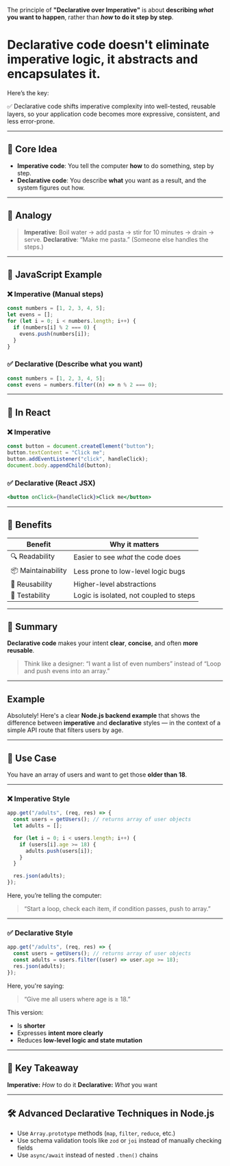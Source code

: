 The principle of **"Declarative over Imperative"** is about **describing _what_ you want to happen**, rather than **_how_ to do it step by step**.

# Declarative code doesn't eliminate imperative logic, it abstracts and encapsulates it.

Here’s the key:

✅ Declarative code shifts imperative complexity into well-tested, reusable layers, so your application code becomes more expressive, consistent, and less error-prone.

---

## 🧠 Core Idea

- **Imperative code**: You tell the computer **how** to do something, step by step.
- **Declarative code**: You describe **what** you want as a result, and the system figures out how.

---

## 🍝 Analogy

> **Imperative**: Boil water → add pasta → stir for 10 minutes → drain → serve.
> **Declarative**: “Make me pasta.” (Someone else handles the steps.)

---

## 🧪 JavaScript Example

### ❌ Imperative (Manual steps)

```js
const numbers = [1, 2, 3, 4, 5];
let evens = [];
for (let i = 0; i < numbers.length; i++) {
  if (numbers[i] % 2 === 0) {
    evens.push(numbers[i]);
  }
}
```

### ✅ Declarative (Describe what you want)

```js
const numbers = [1, 2, 3, 4, 5];
const evens = numbers.filter((n) => n % 2 === 0);
```

---

## 💬 In React

### ❌ Imperative

```js
const button = document.createElement("button");
button.textContent = "Click me";
button.addEventListener("click", handleClick);
document.body.appendChild(button);
```

### ✅ Declarative (React JSX)

```jsx
<button onClick={handleClick}>Click me</button>
```

---

## 🧱 Benefits

| Benefit            | Why it matters                          |
| ------------------ | --------------------------------------- |
| 🔍 Readability     | Easier to see _what_ the code does      |
| 📦 Maintainability | Less prone to low-level logic bugs      |
| 🔁 Reusability     | Higher-level abstractions               |
| 🧪 Testability     | Logic is isolated, not coupled to steps |

---

## 🧭 Summary

**Declarative code** makes your intent **clear**, **concise**, and often **more reusable**.

> Think like a designer: “I want a list of even numbers” instead of “Loop and push evens into an array.”

---

## Example

Absolutely! Here's a clear **Node.js backend example** that shows the difference between **imperative** and **declarative** styles — in the context of a simple API route that filters users by age.

---

## 👤 Use Case

You have an array of users and want to get those **older than 18**.

---

### ❌ Imperative Style

```js
app.get("/adults", (req, res) => {
  const users = getUsers(); // returns array of user objects
  let adults = [];

  for (let i = 0; i < users.length; i++) {
    if (users[i].age >= 18) {
      adults.push(users[i]);
    }
  }

  res.json(adults);
});
```

Here, you’re telling the computer:

> “Start a loop, check each item, if condition passes, push to array.”

---

### ✅ Declarative Style

```js
app.get("/adults", (req, res) => {
  const users = getUsers(); // returns array of user objects
  const adults = users.filter((user) => user.age >= 18);
  res.json(adults);
});
```

Here, you're saying:

> “Give me all users where age is ≥ 18.”

This version:

- Is **shorter**
- Expresses **intent more clearly**
- Reduces **low-level logic and state mutation**

---

## 🧠 Key Takeaway

**Imperative:** _How_ to do it
**Declarative:** _What_ you want

---

## 🛠 Advanced Declarative Techniques in Node.js

- Use `Array.prototype` methods (`map`, `filter`, `reduce`, etc.)
- Use schema validation tools like `zod` or `joi` instead of manually checking fields
- Use `async/await` instead of nested `.then()` chains
